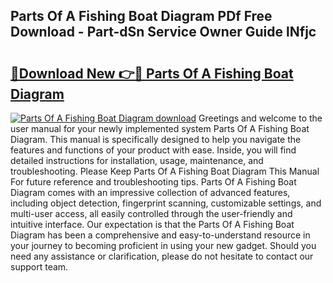 ## Parts Of A Fishing Boat Diagram PDf Free Download - Part-dSn Service Owner Guide lNfjc

# <h2><a href="http://dfke5yq.blite.top/?on=Parts+Of+A+Fishing+Boat+Diagram">🔗Download New 👉🔴 Parts Of A Fishing Boat Diagram</a></h2>

[![Parts Of A Fishing Boat Diagram download](https://i.imgur.com/lujVjoI.png)](http://dfke5yq.blite.top/?on=Parts+Of+A+Fishing+Boat+Diagram)
Greetings and welcome to the user manual for your newly implemented system Parts Of A Fishing Boat Diagram. This manual is specifically designed to help you navigate the features and functions of your product with ease. Inside, you will find detailed instructions for installation, usage, maintenance, and troubleshooting. Please Keep Parts Of A Fishing Boat Diagram This Manual For future reference and troubleshooting tips. Parts Of A Fishing Boat Diagram comes with an impressive collection of advanced features, including object detection, fingerprint scanning, customizable settings, and multi-user access, all easily controlled through the user-friendly and intuitive interface. Our expectation is that the Parts Of A Fishing Boat Diagram has been a comprehensive and easy-to-understand resource in your journey to becoming proficient in using your new gadget. Should you need any assistance or clarification, please do not hesitate to contact our support team.
